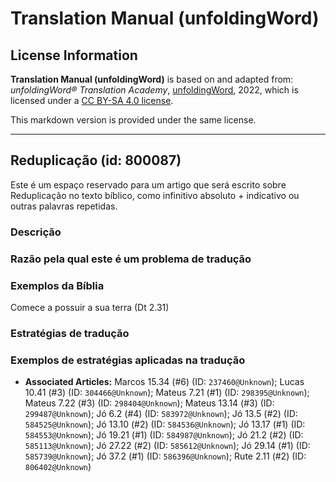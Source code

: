 # Translation Manual (unfoldingWord)

## License Information

**Translation Manual (unfoldingWord)** is based on and adapted from: _unfoldingWord® Translation Academy_, [unfoldingWord](https://unfoldingword.org/utw), 2022, which is licensed under a [CC BY-SA 4.0 license](https://creativecommons.org/licenses/by-sa/4.0/legalcode.en).

This markdown version is provided under the same license.



--------------------------------

## Reduplicação (id: 800087)

Este é um espaço reservado para um artigo que será escrito sobre Reduplicação no texto bíblico, como infinitivo absoluto \+ indicativo ou outras palavras repetidas.

### Descrição

### Razão pela qual este é um problema de tradução

### Exemplos da Bíblia

Comece a possuir a sua terra (Dt 2\.31\)

### Estratégias de tradução

### Exemplos de estratégias aplicadas na tradução

* **Associated Articles:** Marcos 15.34 (#6) (ID: `237460@Unknown`); Lucas 10.41 (#3) (ID: `304466@Unknown`); Mateus 7.21 (#1) (ID: `298395@Unknown`); Mateus 7.22 (#3) (ID: `298404@Unknown`); Mateus 13.14 (#3) (ID: `299487@Unknown`); Jó 6.2 (#4) (ID: `583972@Unknown`); Jó 13.5 (#2) (ID: `584525@Unknown`); Jó 13.10 (#2) (ID: `584536@Unknown`); Jó 13.17 (#1) (ID: `584553@Unknown`); Jó 19.21 (#1) (ID: `584987@Unknown`); Jó 21.2 (#2) (ID: `585113@Unknown`); Jó 27.22 (#2) (ID: `585612@Unknown`); Jó 29.14 (#1) (ID: `585739@Unknown`); Jó 37.2 (#1) (ID: `586396@Unknown`); Rute 2.11 (#2) (ID: `806402@Unknown`)

